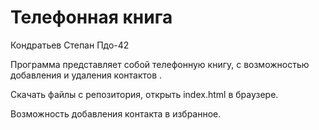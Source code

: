 # Телефонная книга
Кондратьев Степан Пдо-42

Программа представляет собой телефонную книгу, с возможностью добавления и удаления контактов . 

Скачать файлы с репозитория, открыть index.html в браузере.

Возможность добавления контакта в избранное.
